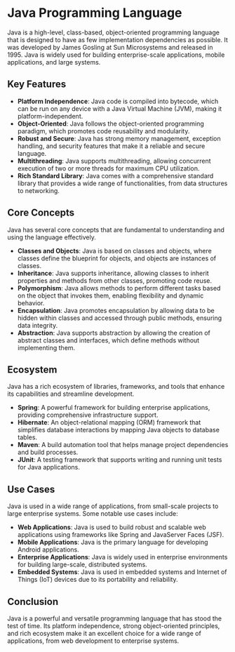 # Java Programming Language

Java is a high-level, class-based, object-oriented programming language that is designed to have as few implementation dependencies as possible. It was developed by James Gosling at Sun Microsystems and released in 1995. Java is widely used for building enterprise-scale applications, mobile applications, and large systems.

## Key Features

- **Platform Independence**: Java code is compiled into bytecode, which can be run on any device with a Java Virtual Machine (JVM), making it platform-independent.
- **Object-Oriented**: Java follows the object-oriented programming paradigm, which promotes code reusability and modularity.
- **Robust and Secure**: Java has strong memory management, exception handling, and security features that make it a reliable and secure language.
- **Multithreading**: Java supports multithreading, allowing concurrent execution of two or more threads for maximum CPU utilization.
- **Rich Standard Library**: Java comes with a comprehensive standard library that provides a wide range of functionalities, from data structures to networking.

## Core Concepts

Java has several core concepts that are fundamental to understanding and using the language effectively.

- **Classes and Objects**: Java is based on classes and objects, where classes define the blueprint for objects, and objects are instances of classes.
- **Inheritance**: Java supports inheritance, allowing classes to inherit properties and methods from other classes, promoting code reuse.
- **Polymorphism**: Java allows methods to perform different tasks based on the object that invokes them, enabling flexibility and dynamic behavior.
- **Encapsulation**: Java promotes encapsulation by allowing data to be hidden within classes and accessed through public methods, ensuring data integrity.
- **Abstraction**: Java supports abstraction by allowing the creation of abstract classes and interfaces, which define methods without implementing them.

## Ecosystem

Java has a rich ecosystem of libraries, frameworks, and tools that enhance its capabilities and streamline development.

- **Spring**: A powerful framework for building enterprise applications, providing comprehensive infrastructure support.
- **Hibernate**: An object-relational mapping (ORM) framework that simplifies database interactions by mapping Java objects to database tables.
- **Maven**: A build automation tool that helps manage project dependencies and build processes.
- **JUnit**: A testing framework that supports writing and running unit tests for Java applications.

## Use Cases

Java is used in a wide range of applications, from small-scale projects to large enterprise systems. Some notable use cases include:

- **Web Applications**: Java is used to build robust and scalable web applications using frameworks like Spring and JavaServer Faces (JSF).
- **Mobile Applications**: Java is the primary language for developing Android applications.
- **Enterprise Applications**: Java is widely used in enterprise environments for building large-scale, distributed systems.
- **Embedded Systems**: Java is used in embedded systems and Internet of Things (IoT) devices due to its portability and reliability.

## Conclusion

Java is a powerful and versatile programming language that has stood the test of time. Its platform independence, strong object-oriented principles, and rich ecosystem make it an excellent choice for a wide range of applications, from web development to enterprise systems.
